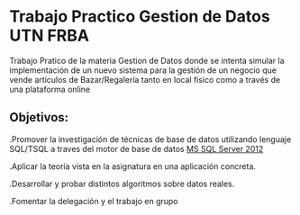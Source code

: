 # Trabajo Practico Gestion de Datos UTN FRBA 

Trabajo Pratico de la materia Gestion de Datos donde se intenta simular la implementación de un nuevo
sistema para la gestión de un negocio que vende artículos de Bazar/Regalería tanto en local físico como a través de una plataforma online

## Objetivos:

  .Promover la investigación de técnicas de base de datos utilizando lenguaje SQL/TSQL a traves del motor de base de datos [MS SQL Server 2012](https://www.microsoft.com/es-es/download/details.aspx?id=56042)
  
  .Aplicar la teoría vista en la asignatura en una aplicación concreta.
  
  .Desarrollar y probar distintos algoritmos sobre datos reales.
  
  .Fomentar la delegación y el trabajo en grupo
